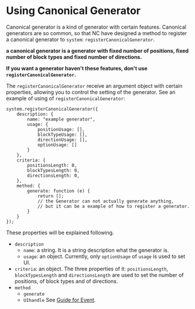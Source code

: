 # Using Canonical Generator #

Canonical generator is a kind of generator with certain features. Canonical generators are so common, so that NC have designed a method to register a canonical generator to `system`: `registerCanonicalGenerator`.

**a canonical generator is a generator with fixed number of positions, fixed number of block types and fixed number of directions.**   

**If you want a generator haven't these features, don't use `registerCanonicalGenerator`.**

The `registerCanonicalGenerator` receive an argument object with certain properties, allowing you to control the setting of the generator. See an example of using of `registerCanonicalGenerator`:
```JS
system.registerCanonicalGenerator({
    description: {
        name: "example generator",
        usage: {
            positionUsage: [],
            blockTypeUsage: [],
            directionUsage: [],
            optionUsage: []
        }
    },
    criteria: {
        positionsLength: 0,
        blockTypesLength: 0,
        directionsLength: 0,
    },
    method: {
        generate: function (e) {
            return [];
            // the Generator can not actually generate anything,
            // but it can be a example of how to register a generator.
        }
    }
});
```
These properties will be explained following.

* `description`
  * `name`: a string.
    It is a string description what the generator is.
  * `usage`: an object.
    Currently, only `optionUsage` of `usage` is used to set UI.
* `criteria`: an object.
  The three properties of it: `positionsLength`, `blockTypesLength` and `directionsLength` are used to set the number of positions, of block types and of directions.
* `method`
  * `generate`
  * `UIhandle`
  See [Guide for Event](guide-for-event.md).
